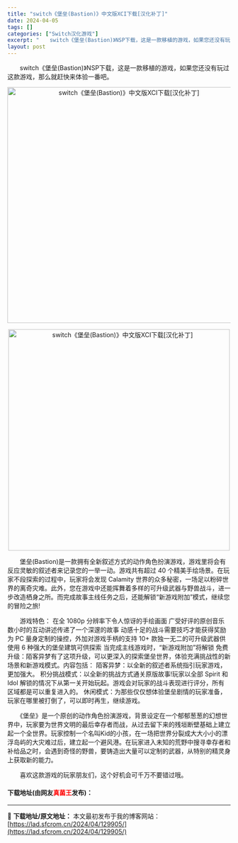 ```yaml
---
title: "switch《堡垒(Bastion)》中文版XCI下载[汉化补丁]"
date: 2024-04-05
tags: []
categories: ["Switch汉化游戏"]
excerpt: "　　switch《堡垒(Bastion)》NSP下载，这是一款移植的游戏，如果您还没有玩过这款游戏，那么就赶快来体验一番吧。 　　堡垒(Bastion)是一款拥有全新叙述方式的动作角色扮演游戏，游戏里将会有反应灵敏的叙述者来记录您的一举一动。游戏共有超过 40 个精美手绘场景。在玩家不段探索的过程中&hellip;"
layout: post
---
```


 <p>　　switch《堡垒(Bastion)》NSP下载，这是一款移植的游戏，如果您还没有玩过这款游戏，那么就赶快来体验一番吧。</p> <p align="center"><img align="" border="0" src="https://lad.sfcrom.cn/wp-content/uploads/2024/04/20240404_660ecf24a7f84.webp" width="533" alt="switch《堡垒(Bastion)》中文版XCI下载[汉化补丁]" /></p> <p align="center"><img align="" border="0" src="https://lad.sfcrom.cn/wp-content/uploads/2024/04/20240404_660ecf25084ee.webp" width="500" alt="switch《堡垒(Bastion)》中文版XCI下载[汉化补丁]" /></p> <p>　　堡垒(Bastion)是一款拥有全新叙述方式的动作角色扮演游戏，游戏里将会有反应灵敏的叙述者来记录您的一举一动。游戏共有超过 40 个精美手绘场景。在玩家不段探索的过程中，玩家将会发现 Calamity 世界的众多秘密，一场足以粉碎世界的离奇灾难。此外，您在游戏中还能挥舞着多样的可升级武器与野兽战斗，进一步改造栖身之所。而完成故事主线任务之后，还能解锁&ldquo;新游戏附加&rdquo;模式，继续您的冒险之旅!</p> <p>　　游戏特色： 在全 1080p 分辨率下令人惊讶的手绘画面 广受好评的原创音乐 数小时的互动讲述传递了一个深邃的故事 动感十足的战斗需要技巧才能获得奖励 为 PC 量身定制的操控，外加对游戏手柄的支持 10+ 款独一无二的可升级武器供使用 6 种强大的堡垒建筑可供探索 当完成主线游戏时，&ldquo;新游戏附加&rdquo;将解锁 免费升级：陌客异梦有了这项升级，可以更深入的探索堡垒世界，体验充满挑战性的新场景和新游戏模式。内容包括： 陌客异梦：以全新的叙述者系统指引玩家游戏，更加强大。 积分挑战模式：以全新的挑战方式通关原版故事!玩家以全部 Spirit 和 Idol 解锁的情况下从第一关开始玩起。游戏会对玩家的战斗表现进行评分，所有区域都是可以重复进入的。 休闲模式：为那些仅仅想体验堡垒剧情的玩家准备，玩家在哪里被打倒了，可以即时再生，继续游戏。</p> <p>　　《堡垒》是一个原创的动作角色扮演游戏，背景设定在一个郁郁葱葱的幻想世界中，玩家要为世界文明的最后幸存者而战，从过去留下来的残垣断壁基础上建立起一个全世界。玩家控制一个名叫Kid的小孩，在一场把世界分裂成大大小小的漂浮岛屿的大灾难过后，建立起一个避风港。在玩家进入未知的荒野中搜寻幸存者和补给品之时，会遇到奇怪的野兽，要铸造出大量可以定制的武器，从特别的精灵身上获取新的能力。</p> <p>　　喜欢这款游戏的玩家朋友们，这个好机会可千万不要错过哦。</p> <p><h4>下载地址(由网友<font color="red">真菌王</font>发布)：</h4></p> 

---
📖 **下载地址/原文地址：** 本文最初发布于我的博客网站：[https://lad.sfcrom.cn/2024/04/129905/](https://lad.sfcrom.cn/2024/04/129905/)
